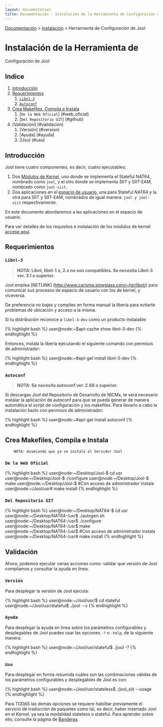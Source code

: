 ```yaml
---
layout: documentation
title: Documentación - Instalación de la Herramienta de Configuración de Jool
---
```


[Documentación](esp-doc-index.html) > [Instalación](esp-doc-index.html#instalacion) > Herramienta de Configuración de Jool

# Instalación de la Herramienta de
Configuración de Jool

## Indice

1. [Introducción](#introduccion)
2. [Requerimientos](#requerimientos)
	1. [`Libnl-3`](#libnl-3)
	2. [`Autoconf`](#autoconf)
3. [Crea Makefiles, Compila e Instala](#crea_compila_instala)
	1. [`De la Web Oficial`] (#web_oficial)
	2. [`Del Repositorio GIT`] (#github)
4. [Validación] (#validacion)
	1. [Versión] (#version)
	2. [Ayuda] (#ayuda)
	3. [Uso] (#uso)

## Introducción

Jool tiene cuatro componentes, es decir, cuatro ejecutables:

1. Dos [Módulos de Kernel](https://es.wikipedia.org/wiki/M%C3%B3dulo_de_n%C3%BAcleo), uno donde se implementa el Stateful NAT64, nombrado como `jool`, y el otro donde se implementa SIIT y SIIT-EAM, nombrado como `jool-siit`. 
2. Dos aplicaciones en el [espacio de usuario](http://es.wikipedia.org/wiki/Espacio_de_usuario), una para Stateful NAT64 y la otra para SIIT y SIIT-EAM, nombrados de igual manera: `jool y jool-siit` respectivamente.

En este documento abordaremos a las aplicaciones en el espacio de usuario.

Para ver detalles de los requisitos e instalación de los módulos de kernel [accese aquí](esp-mod-install.html).

## Requerimientos

### `Libnl-3`

> **NOTA: Libnl, libnl-1.x, 2.x no son compatibles. Se necesita Libnl-3 ver. 3.1 o superior.**

Jool emplea [NETLINK] (http://www.carisma.slowglass.com/~tgr/libnl/) para comunicar sus procesos de espacio de usuario con los de kernel, y viceversa.  

De preferencia no bajes y compiles en forma manual la libería para evitarte problemas de ubicación y acceso a la misma.

Si tu distribución reconoce a `libnl-3-dev` como un producto instalable:

{% highlight bash %}
user@node:~$apt-cache show libnl-3-dev
{% endhighlight %}

Entonces, instala la libería ejecutando el siguiente comando con permisos de administrador:

{% highlight bash %}
user@node:~#apt-get install libnl-3-dev
{% endhighlight %}

### `Autoconf`

> **NOTA: Se necesita autoconf ver. 2.68 o superior.**

Si descargas Jool del Repositorio de Desarrollo de NICMx, te será necesario instalar la aplicación de autoconf para que se pueda generar de manera automática el script de configuración y los makefiles. Para llevarlo a cabo la instalación hazlo con permisos de administrador:

{% highlight bash %}
user@node:~#apt-get install autoconf
{% endhighlight %}

## Crea Makefiles, Compila e Instala

		NOTA: Asumiendo que ya se instaló el Servidor Jool 

### `De la Web Oficial`

{% highlight bash %}
user@node:~/Desktop/Jool-<version>$ cd usr
user@node:~/Desktop/Jool-<version>$ ./configure
user@node:~/Desktop/Jool-<version>$ make
user@node:~/Desktop/Jool-<version>$ #Con acceso de administrador instala
user@node:~/Jool/usr# make install 
{% endhighlight %}

### `Del Repositorio GIT`

{% highlight bash %}
user@node:~/Desktop/NAT64-<version>$ cd usr
user@node:~/Desktop/NAT64-<version>/usr$ ./autogen.sh
user@node:~/Desktop/NAT64-<version>/usr$ ./configure
user@node:~/Desktop/NAT64-<version>/usr$ make
user@node:~/Desktop/NAT64-<version>/usr$ #Con acceso de administrador instala
user@node:~/Desktop/NAT64-<version>/usr# make install
{% endhighlight %}

## Validación

Ahora, podemos ejecutar varias acciones como: validar que versión de Jool compilamos y consultar la ayuda en línea.

### `Versión`

Para desplegar la versión de Jool ejecuta:

{% highlight bash %}
user@node:~/Jool/usr/$ cd stateful
user@node:~/Jool/usr/stateful$ ./jool --v
{% endhighlight %}


### `Ayuda`

Para desplegar la ayuda en linea sobre los parámetros configurables y desplegables de Jool puedes usar las opciones `-?` o `-help`, de la siguiente manera:

{% highlight bash %}
user@node:~/Jool/usr/stateful$ ./jool -?
{% endhighlight %}

### `Uso`

Para desplegar en forma resumida cuáles son las combinaciones válidas de los parámetros configurables y desplegables de Jool es con:

{% highlight bash %}
user@node:~/Jool/usr/stateless$ ./jool_siit --usage
{% endhighlight %}

Para TODAS las demás opciones se requiere habilitar previamente el servicio de traducción de paquetes como tal, es decir, haber insertado Jool en el Kernel, ya sea la modalidad stateless o stateful. Para aprender sobre ello, consulte la página de [Banderas](esp-usr-flags.html).
